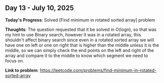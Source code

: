 
## Day 13 - July 10, 2025

**Today's Progress**: Solved [Find minimum in rotated sorted array] problem

**Thoughts**: The question requested that it be solved in O(logn), so that was my hint to use Binary search, however it was in a rotated array, this shouldn't affect binary search since even in a rotated sorted array we will have one on left or one on right that is higher than the middle unless it is the middle, so we can simply check the end points on the left and right of the array and compare it to the middle to know which segment we need to focus on.

**Link to problem**: https://leetcode.com/problems/find-minimum-in-rotated-sorted-array



